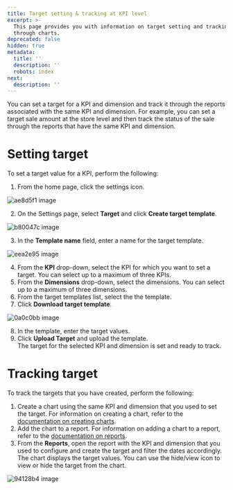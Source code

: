 ```yaml
---
title: Target setting & tracking at KPI level
excerpt: >-
  This page provides you with information on target setting and tracking them
  through charts.
deprecated: false
hidden: true
metadata:
  title: ''
  description: ''
  robots: index
next:
  description: ''
---
```

You can set a target for a KPI and dimension and track it through the reports associated with the same KPI and dimension. For example, you can set a target sale amount at the store level and then track the status of the sale through the reports that have the same KPI and dimension.

# Setting target

To set a target value for a KPI, perform the following:

1. From the home page, click the settings icon.

![ae8d5f1 image](https://files.readme.io/ae8d5f1-image.png)

2. On the Settings page, select **Target** and click **Create target template**.

![b80047c image](https://files.readme.io/b80047c-image.png)

3. In the **Template name** field, enter a name for the target template.

![eea2e95 image](https://files.readme.io/eea2e95-image.png)

4. From the **KPI** drop-down, select the KPI for which you want to set a target. You can select up to a maximum of three KPIs.
5. From the **Dimensions** drop-down, select the dimensions. You can select up to a maximum of three dimensions.
6. From the target templates list, select the the template.
7. Click **Download target template**.

![0a0c0bb image](https://files.readme.io/0a0c0bb-image.png)

8. In the template, enter the target values.
9. Click **Upload Target** and upload the template.\
   The target for the selected KPI and dimension is set and ready to track.

# Tracking target

To track the targets that you have created, perform the following:

1. Create a chart using the same KPI and dimension that you used to set the target. For information on creating a chart, refer to the [documentation on creating charts](https://docs.capillarytech.com/docs/create-normal-migration-charts#create-normal-chart).
2. Add the chart to a report. For information on adding a chart to a report, refer to the [documentation on reports](https://docs.capillarytech.com/docs/custom-report).
3. From the **Reports**, open the report with the KPI and dimension that you used to configure and create the target and filter the dates accordingly.\
   The chart displays the target values. You can use the hide/view icon to view or hide the target from the chart.

![94128b4 image](https://files.readme.io/94128b4-image.png)
